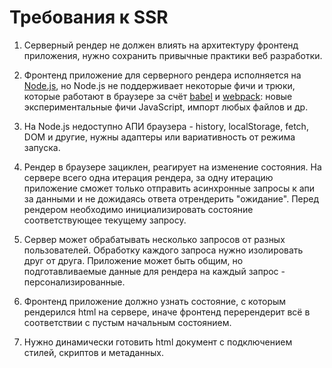 # Требования к SSR

1. Серверный рендер не должен влиять на архитектуру фронтенд приложения, нужно сохранить привычные практики веб разработки. 

2. Фронтенд приложение для серверного рендера исполняется на [Node.js](https://nodejs.org/en/), но Node.js не поддерживает некоторые фичи и трюки, 
   которые работают в браузере за счёт [babel](https://babeljs.io) и [webpack](https://webpack.js.org): новые экспериментальные фичи JavaScript, импорт любых файлов и др.

3. На Node.js недоступно АПИ браузера - history, localStorage, fetch, DOM и другие, нужны адаптеры или вариативность от режима запуска.

4. Рендер в браузере зациклен, реагирует на изменение состояния. На сервере всего одна итерация рендера, за одну итерацию 
   приложение сможет только отправить асинхронные запросы к апи за данными и не дожидаясь ответа отрендерить "ожидание". 
   Перед рендером необходимо инициализировать состояние соответствующее текущему запросу.  
   
5. Сервер может обрабатывать несколько запросов от разных пользователей. Обработку каждого запроса нужно изолировать друг от друга. 
   Приложение может быть общим, но подготавливаемые данные для рендера на каждый запрос - персонализированные.  

6. Фронтенд приложение должно узнать состояние, с которым рендерился html на сервере, иначе фронтенд перерендерит всё в 
   соответствии с пустым начальным состоянием.
   
7. Нужно динамически готовить html документ с подключением стилей, скриптов и метаданных.
